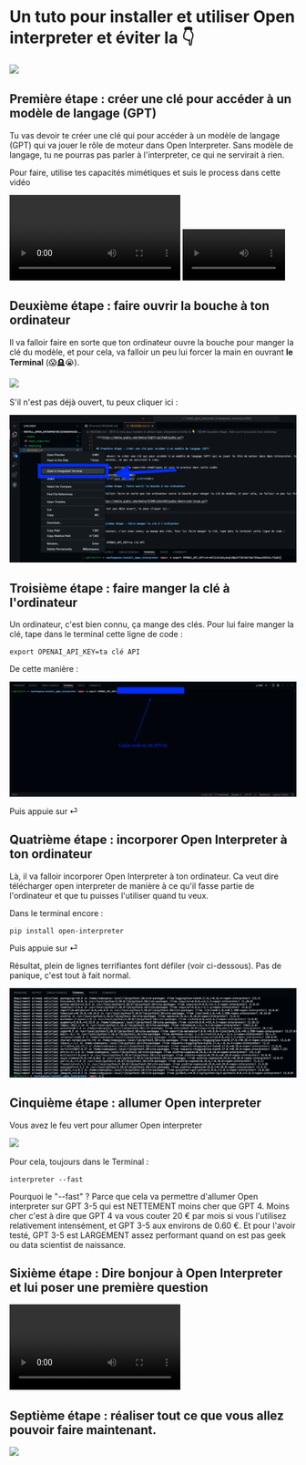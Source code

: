 # Un tuto pour installer et utiliser Open interpreter et éviter la 👇


![](https://media.giphy.com/media/1EghTrigJJhq8/giphy.gif)



## Première étape : créer une clé pour accéder à un modèle de langage (GPT)

Tu vas devoir te créer une clé qui pour accéder à un modèle de langage (GPT) qui va jouer le rôle de moteur dans Open Interpreter. Sans modèle de langage, tu ne pourras pas parler à l'interpreter, ce qui ne servirait à rien. 

Pour faire, utilise tes capacités mimétiques et suis le process dans cette vidéo 

![](media/step1_video.mov)
<video src='your URL here' width=180/>



## Deuxième étape : faire ouvrir la bouche à ton ordinateur

Il va falloir faire en sorte que ton ordinateur ouvre la bouche pour manger la clé du modèle, et pour cela, va falloir un peu lui forcer la main en ouvrant **le Terminal** (😱🪦😭).  

![](https://media.giphy.com/media/91ZWDiiGwCeE8/giphy-downsized-large.gif)

S'il n'est pas déjà ouvert, tu peux cliquer ici : 

![](media/step2..png)



## Troisième étape : faire manger la clé à l'ordinateur

Un ordinateur, c'est bien connu, ça mange des clés. Pour lui faire manger la clé, tape dans le terminal cette ligne de code :

```
export OPENAI_API_KEY=ta clé API
```

De cette manière :

![](media/step3.png)

Puis appuie sur ⏎


## Quatrième étape : incorporer Open Interpreter à ton ordinateur

Là, il va falloir incorporer Open Interpreter à ton ordinateur. Ca veut dire télécharger open interpreter de manière à ce qu'il fasse partie de l'ordinateur et que tu puisses l'utiliser quand tu veux. 

Dans le terminal encore : 

```
pip install open-interpreter
```

Puis appuie sur ⏎

Résultat, plein de lignes terrifiantes font défiler (voir ci-dessous). Pas de panique, c'est tout à fait normal. 

![](media/step4.png)


## Cinquième étape : allumer Open interpreter

Vous avez le feu vert pour allumer Open interpreter

![](https://media.giphy.com/media/l17DK2vrv0lkl776pn/giphy.gif)


Pour cela, toujours dans le Terminal : 

```
interpreter --fast
```

Pourquoi le "--fast" ? Parce que cela va permettre d'allumer Open interpreter sur GPT 3-5 qui est NETTEMENT moins cher que GPT 4. Moins cher c'est à dire que GPT 4 va vous couter 20 € par mois si vous l'utilisez relativement intensément, et GPT 3-5 aux environs de 0.60 €. Et pour l'avoir testé, GPT 3-5 est LARGEMENT assez performant quand on est pas geek ou data scientist de naissance. 

## Sixième étape : Dire bonjour à Open Interpreter et lui poser une première question

![](media/step6.mov)


## Septième étape : réaliser tout ce que vous allez pouvoir faire maintenant.

![](https://media.giphy.com/media/XUFPGrX5Zis6Y/giphy.gif)

